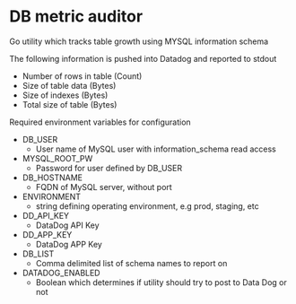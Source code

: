 # DB metric auditor
Go utility which tracks table growth using MYSQL information schema

The following information is pushed into Datadog and reported to stdout
* Number of rows in table (Count)
* Size of table data (Bytes)
* Size of indexes (Bytes)
* Total size of table (Bytes)

Required environment variables for configuration
* DB_USER
    * User name of MySQL user with information_schema read access
* MYSQL_ROOT_PW
    * Password for user defined by DB_USER
* DB_HOSTNAME
    * FQDN of MySQL server, without port
* ENVIRONMENT
    * string defining operating environment, e.g prod, staging, etc
* DD_API_KEY
    * DataDog API Key
* DD_APP_KEY
    * DataDog APP Key
* DB_LIST
    * Comma delimited list of schema names to report on
* DATADOG_ENABLED
    * Boolean which determines if utility should try to post to Data Dog or not
